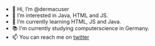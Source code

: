 - 👋 Hi, I’m @dermacuser
- 👀 I’m interested in Java, HTML and JS.
- 🌱 I’m currently learning HTML, JS and Java.
- 📚 I'm currently studying computerscience in Germany.
- 📫 You can reach me on [twitter](https://twitter.com/dermacbenutzer)
